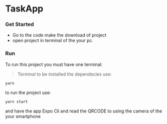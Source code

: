 # TaskApp
### Get Started
- Go to the code make the download of project
- open project in terminal of the your pc.
  
### Run

To run this project you must have one terminal:

> Terminal 
to be installed the dependecies use:
```
yarn 
```
to run the project use:
```
yarn start
```
and have the app Expo Cli and read the QRCODE to using the camera of the your smartphone
